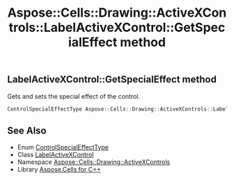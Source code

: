 ﻿---
title: Aspose::Cells::Drawing::ActiveXControls::LabelActiveXControl::GetSpecialEffect method
linktitle: GetSpecialEffect
second_title: Aspose.Cells for C++ API Reference
description: 'Aspose::Cells::Drawing::ActiveXControls::LabelActiveXControl::GetSpecialEffect method. Gets and sets the special effect of the control in C++.'
type: docs
weight: 1500
url: /cpp/aspose.cells.drawing.activexcontrols/labelactivexcontrol/getspecialeffect/
---
## LabelActiveXControl::GetSpecialEffect method


Gets and sets the special effect of the control.

```cpp
ControlSpecialEffectType Aspose::Cells::Drawing::ActiveXControls::LabelActiveXControl::GetSpecialEffect()
```

## See Also

* Enum [ControlSpecialEffectType](../../controlspecialeffecttype/)
* Class [LabelActiveXControl](../)
* Namespace [Aspose::Cells::Drawing::ActiveXControls](../../)
* Library [Aspose.Cells for C++](../../../)
